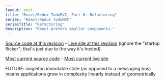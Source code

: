 ```yaml
---
layout: post
title: "React/Redux TodoMVC, Part 6: Refactoring"
series: "React/Redux TodoMVC"
seriesTitle: "Refactoring"
description: "React prefers smaller components."
---
```




[Source code at this revision](https://github.com/StephenCleary/todomvc-react-redux/tree/) - [Live site at this revision](http://htmlpreview.github.io/?https://github.com/StephenCleary/todomvc-react-redux/blob//index.html) (ignore the "startup flicker"; that's just due to the way it's hosted)

[Most current source code](https://github.com/StephenCleary/todomvc-react-redux) - [Most current live site](http://stephencleary.github.io/todomvc-react-redux/)

FUTURE: singleton immutable state (as opposed to a messaging bus) means applications grow in complexity linearly instead of geometrically